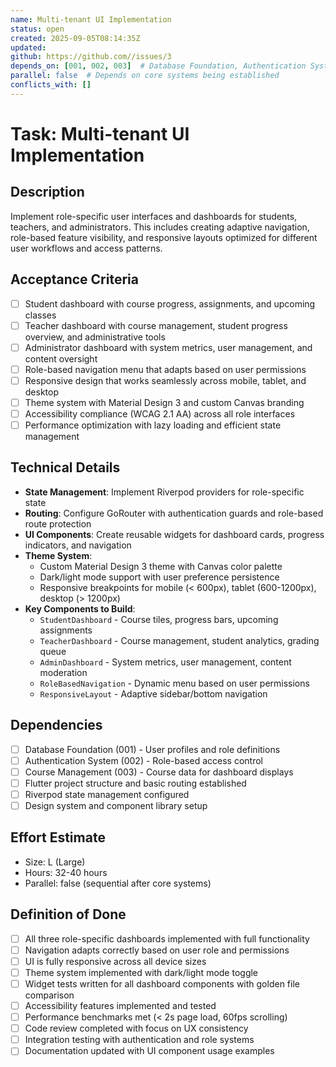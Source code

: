 ```yaml
---
name: Multi-tenant UI Implementation
status: open
created: 2025-09-05T08:14:35Z
updated: 
github: https://github.com//issues/3
depends_on: [001, 002, 003]  # Database Foundation, Authentication System, Course Management
parallel: false  # Depends on core systems being established
conflicts_with: []
---
```


# Task: Multi-tenant UI Implementation

## Description
Implement role-specific user interfaces and dashboards for students, teachers, and administrators. This includes creating adaptive navigation, role-based feature visibility, and responsive layouts optimized for different user workflows and access patterns.

## Acceptance Criteria
- [ ] Student dashboard with course progress, assignments, and upcoming classes
- [ ] Teacher dashboard with course management, student progress overview, and administrative tools
- [ ] Administrator dashboard with system metrics, user management, and content oversight
- [ ] Role-based navigation menu that adapts based on user permissions
- [ ] Responsive design that works seamlessly across mobile, tablet, and desktop
- [ ] Theme system with Material Design 3 and custom Canvas branding
- [ ] Accessibility compliance (WCAG 2.1 AA) across all role interfaces
- [ ] Performance optimization with lazy loading and efficient state management

## Technical Details
- **State Management**: Implement Riverpod providers for role-specific state
- **Routing**: Configure GoRouter with authentication guards and role-based route protection
- **UI Components**: Create reusable widgets for dashboard cards, progress indicators, and navigation
- **Theme System**: 
  - Custom Material Design 3 theme with Canvas color palette
  - Dark/light mode support with user preference persistence
  - Responsive breakpoints for mobile (< 600px), tablet (600-1200px), desktop (> 1200px)
- **Key Components to Build**:
  - `StudentDashboard` - Course tiles, progress bars, upcoming assignments
  - `TeacherDashboard` - Course management, student analytics, grading queue
  - `AdminDashboard` - System metrics, user management, content moderation
  - `RoleBasedNavigation` - Dynamic menu based on user permissions
  - `ResponsiveLayout` - Adaptive sidebar/bottom navigation

## Dependencies
- [ ] Database Foundation (001) - User profiles and role definitions
- [ ] Authentication System (002) - Role-based access control
- [ ] Course Management (003) - Course data for dashboard displays
- [ ] Flutter project structure and basic routing established
- [ ] Riverpod state management configured
- [ ] Design system and component library setup

## Effort Estimate
- Size: L (Large)
- Hours: 32-40 hours
- Parallel: false (sequential after core systems)

## Definition of Done
- [ ] All three role-specific dashboards implemented with full functionality
- [ ] Navigation adapts correctly based on user role and permissions
- [ ] UI is fully responsive across all device sizes
- [ ] Theme system implemented with dark/light mode toggle
- [ ] Widget tests written for all dashboard components with golden file comparison
- [ ] Accessibility features implemented and tested
- [ ] Performance benchmarks met (< 2s page load, 60fps scrolling)
- [ ] Code review completed with focus on UX consistency
- [ ] Integration testing with authentication and role systems
- [ ] Documentation updated with UI component usage examples